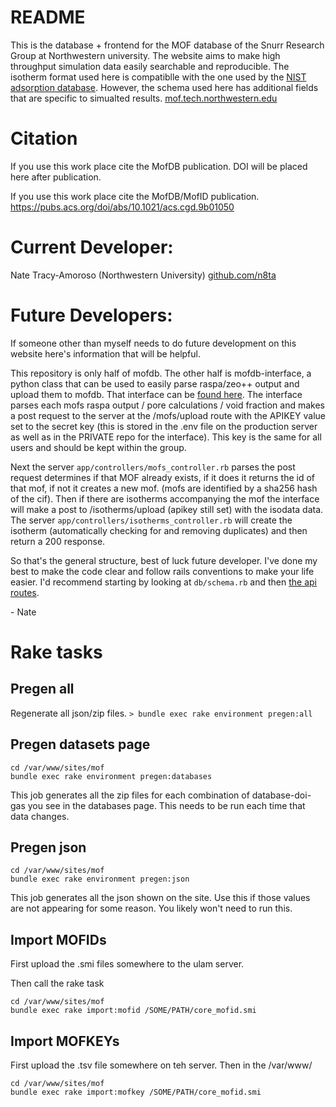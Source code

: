 # README

This is the database + frontend for the MOF database of the Snurr Research Group at Northwestern university. The website aims to make high throughput simulation data easily searchable and reproducible. The isotherm format used here is compatiblle with the one used by the [NIST adsorption database](https://adsorption.nist.gov/). However, the schema used here has additional fields that are specific to simualted results. 
[mof.tech.northwestern.edu](https://mof.tech.northwestern.edu)

# Citation

If you use this work place cite the MofDB publication.
DOI will be placed here after publication.

If you use this work place cite the MofDB/MofID publication.
https://pubs.acs.org/doi/abs/10.1021/acs.cgd.9b01050

# Current Developer:
Nate Tracy-Amoroso (Northwestern University)
[github.com/n8ta](https://github.com/n8ta)

# Future Developers:

If someone other than myself needs to do future development on this website here's information that will be helpful.

This repository is only half of mofdb. The other half is mofdb-interface, a python class that can be used to easily parse
raspa/zeo++ output and upload them to mofdb. That interface can be [found here](https://github.com/snurr-group/mofdb-interface).
The interface parses each mofs raspa output / pore calculations / void fraction and makes a post request to the server
at the /mofs/upload route with the APIKEY value set to the secret key (this is stored in the .env file on the production server as well
as in the PRIVATE repo for the interface). This key is the same for all users and should be kept within the group. 

Next the server ```app/controllers/mofs_controller.rb``` parses the post request determines if that MOF already exists, if it does it 
returns the id of that mof, if not it creates a new mof. (mofs are identified by a sha256 hash of the cif). Then if there are isotherms accompanying 
the mof the interface will make a post to /isotherms/upload (apikey still set) with the isodata data. The server 
```app/controllers/isotherms_controller.rb``` will create the isotherm (automatically checking for and removing duplicates)
and then return a 200 response.     

So that's the general structure, best of luck future developer. I've done my best to make the code clear and follow 
rails conventions to make your life easier. 
I'd recommend starting by looking at ```db/schema.rb``` and then [the api routes](https://mof.tech.northwestern.edu). 

\- Nate

# Rake tasks

## Pregen all
Regenerate all json/zip files.
```> bundle exec rake environment pregen:all```

## Pregen datasets page

```
cd /var/www/sites/mof
bundle exec rake environment pregen:databases
```

This job generates all the zip files for each combination of database-doi-gas you see in the databases page. This needs to be run 
each time that data changes. 

## Pregen json

```
cd /var/www/sites/mof
bundle exec rake environment pregen:json
```

This job generates all the json shown on the site. Use this if those values are not appearing for some reason. You likely won't need to run this.
 
## Import MOFIDs

First upload the .smi files somewhere to the ulam server. 

Then call the rake task
 ```
cd /var/www/sites/mof
bundle exec rake import:mofid /SOME/PATH/core_mofid.smi
 ```

## Import MOFKEYs

First upload the .tsv file somewhere on teh server. Then in the /var/www/ 
```
cd /var/www/sites/mof
bundle exec rake import:mofkey /SOME/PATH/core_mofid.smi
```